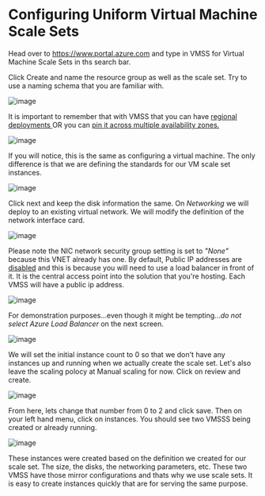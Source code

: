 # Configuring Uniform Virtual Machine Scale Sets

Head over to https://www.portal.azure.com and type in VMSS for Virtual Machine Scale Sets in ths search bar. 

Click Create and name the resource group as well as the scale set. Try to use a naming schema that you are familiar with. 

![image](https://github.com/apsessoms/AzureAdminWalkThrus/assets/99392512/0204037c-69a7-4516-a95f-fc37d5a96098)


[def]: image-1.png

It is important to remember that with VMSS that you can have <u>regional deployments </u> OR you can <u>pin it across multiple availability zones.</U>

![image](https://github.com/apsessoms/AzureAdminWalkThrus/assets/99392512/e8c8fd91-83ba-40da-ab38-99247967981e)


If you will notice, this is the same as configuring a virtual machine. The only difference is that we are defining the standards for our VM scale set instances. 

![image](https://github.com/apsessoms/AzureAdminWalkThrus/assets/99392512/baf5b85b-3e9f-4eba-b1f5-bbea16ae2247)


Click next and keep the disk information the same. On *Networking* we will deploy to an existing virtual network. We will modify the definition of the network interface card. 

![image](https://github.com/apsessoms/AzureAdminWalkThrus/assets/99392512/00a41b18-9d7a-4c4f-9adf-97550f4515f6)


Please note the NIC network security group setting is set to *"None"* because this VNET already has one. By default, Public IP addresses are <u>disabled</u> and this is because you will need to use a load balancer in front of it. It is the central access point into the solution that you're hosting. Each VMSS will have a public ip address. 

![image](https://github.com/apsessoms/AzureAdminWalkThrus/assets/99392512/12350f23-f9b7-46c0-ac69-5429ce59a4d8)


For demonstration purposes...even though it might be tempting...*do not select Azure Load Balancer* on the next screen. 

![image](https://github.com/apsessoms/AzureAdminWalkThrus/assets/99392512/8ff6a6ee-4231-42e8-a110-77bce5231805)


We will set the initial instance count to 0 so that we don't have any instances up and running when we actually create the scale set. Let's also leave the scaling polocy at Manual scaling for now. Click on review and create. 

![image](https://github.com/apsessoms/AzureAdminWalkThrus/assets/99392512/1d87742f-b378-48be-92ec-b2efffdb9732)


From here, lets change that number from 0 to 2 and click save. Then on your left hand menu, click on instances. You should see two VMSSS being created or already running. 

![image](https://github.com/apsessoms/AzureAdminWalkThrus/assets/99392512/2324543b-d082-4679-ab8a-bead8aaa7318)


These instances were created based on the definition we created for our scale set. The size, the disks, the networking parameters, etc. These two VMSS have those mirror configurations and thats why we use scale sets. It is easy to create instances quickly that are for serving the same purpose. 
